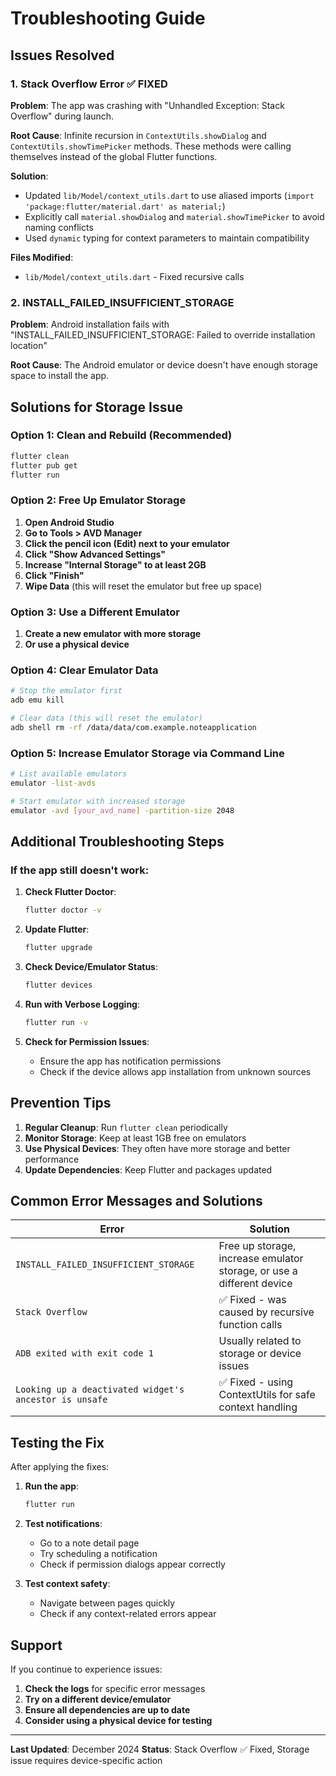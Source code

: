 # Troubleshooting Guide

## Issues Resolved

### 1. Stack Overflow Error ✅ FIXED

**Problem**: The app was crashing with "Unhandled Exception: Stack Overflow" during launch.

**Root Cause**: Infinite recursion in `ContextUtils.showDialog` and `ContextUtils.showTimePicker` methods. These methods were calling themselves instead of the global Flutter functions.

**Solution**: 
- Updated `lib/Model/context_utils.dart` to use aliased imports (`import 'package:flutter/material.dart' as material;`)
- Explicitly call `material.showDialog` and `material.showTimePicker` to avoid naming conflicts
- Used `dynamic` typing for context parameters to maintain compatibility

**Files Modified**:
- `lib/Model/context_utils.dart` - Fixed recursive calls

### 2. INSTALL_FAILED_INSUFFICIENT_STORAGE

**Problem**: Android installation fails with "INSTALL_FAILED_INSUFFICIENT_STORAGE: Failed to override installation location"

**Root Cause**: The Android emulator or device doesn't have enough storage space to install the app.

## Solutions for Storage Issue

### Option 1: Clean and Rebuild (Recommended)
```bash
flutter clean
flutter pub get
flutter run
```

### Option 2: Free Up Emulator Storage
1. **Open Android Studio**
2. **Go to Tools > AVD Manager**
3. **Click the pencil icon (Edit) next to your emulator**
4. **Click "Show Advanced Settings"**
5. **Increase "Internal Storage" to at least 2GB**
6. **Click "Finish"**
7. **Wipe Data** (this will reset the emulator but free up space)

### Option 3: Use a Different Emulator
1. **Create a new emulator with more storage**
2. **Or use a physical device**

### Option 4: Clear Emulator Data
```bash
# Stop the emulator first
adb emu kill

# Clear data (this will reset the emulator)
adb shell rm -rf /data/data/com.example.noteapplication
```

### Option 5: Increase Emulator Storage via Command Line
```bash
# List available emulators
emulator -list-avds

# Start emulator with increased storage
emulator -avd [your_avd_name] -partition-size 2048
```

## Additional Troubleshooting Steps

### If the app still doesn't work:

1. **Check Flutter Doctor**:
   ```bash
   flutter doctor -v
   ```

2. **Update Flutter**:
   ```bash
   flutter upgrade
   ```

3. **Check Device/Emulator Status**:
   ```bash
   flutter devices
   ```

4. **Run with Verbose Logging**:
   ```bash
   flutter run -v
   ```

5. **Check for Permission Issues**:
   - Ensure the app has notification permissions
   - Check if the device allows app installation from unknown sources

## Prevention Tips

1. **Regular Cleanup**: Run `flutter clean` periodically
2. **Monitor Storage**: Keep at least 1GB free on emulators
3. **Use Physical Devices**: They often have more storage and better performance
4. **Update Dependencies**: Keep Flutter and packages updated

## Common Error Messages and Solutions

| Error | Solution |
|-------|----------|
| `INSTALL_FAILED_INSUFFICIENT_STORAGE` | Free up storage, increase emulator storage, or use a different device |
| `Stack Overflow` | ✅ Fixed - was caused by recursive function calls |
| `ADB exited with exit code 1` | Usually related to storage or device issues |
| `Looking up a deactivated widget's ancestor is unsafe` | ✅ Fixed - using ContextUtils for safe context handling |

## Testing the Fix

After applying the fixes:

1. **Run the app**:
   ```bash
   flutter run
   ```

2. **Test notifications**:
   - Go to a note detail page
   - Try scheduling a notification
   - Check if permission dialogs appear correctly

3. **Test context safety**:
   - Navigate between pages quickly
   - Check if any context-related errors appear

## Support

If you continue to experience issues:

1. **Check the logs** for specific error messages
2. **Try on a different device/emulator**
3. **Ensure all dependencies are up to date**
4. **Consider using a physical device for testing**

---

**Last Updated**: December 2024
**Status**: Stack Overflow ✅ Fixed, Storage issue requires device-specific action
